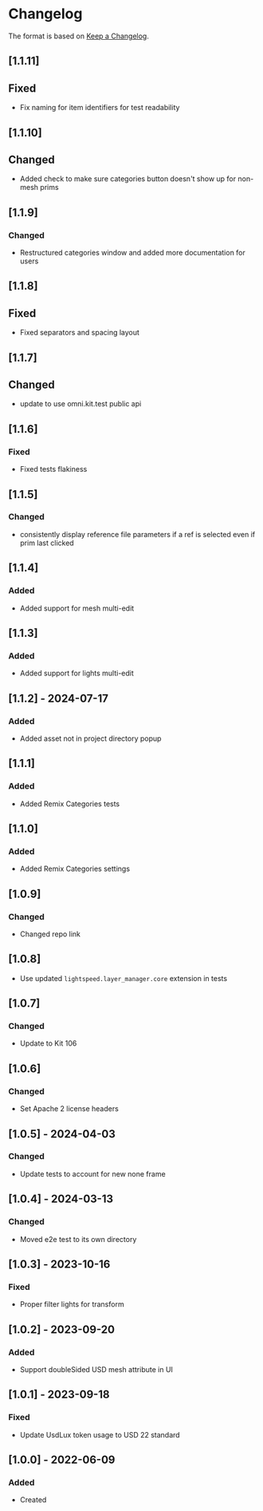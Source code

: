 # Changelog
The format is based on [Keep a Changelog](https://keepachangelog.com/en/1.0.0/).

## [1.1.11]
## Fixed
- Fix naming for item identifiers for test readability

## [1.1.10]
## Changed
- Added check to make sure categories button doesn't show up for non-mesh prims

## [1.1.9]
### Changed
- Restructured categories window and added more documentation for users

## [1.1.8]
## Fixed
- Fixed separators and spacing layout

## [1.1.7]
## Changed
- update to use omni.kit.test public api

## [1.1.6]
### Fixed
- Fixed tests flakiness

## [1.1.5]
### Changed
- consistently display reference file parameters if a ref is selected even if prim last clicked

## [1.1.4]
### Added
- Added support for mesh multi-edit

## [1.1.3]
### Added
- Added support for lights multi-edit

## [1.1.2] - 2024-07-17
### Added
- Added asset not in project directory popup

## [1.1.1]
### Added
- Added Remix Categories tests

## [1.1.0]
### Added
- Added Remix Categories settings

## [1.0.9]
### Changed
- Changed repo link

## [1.0.8]
- Use updated `lightspeed.layer_manager.core` extension in tests

## [1.0.7]
### Changed
- Update to Kit 106

## [1.0.6]
### Changed
- Set Apache 2 license headers

## [1.0.5] - 2024-04-03
### Changed
- Update tests to account for new none frame

## [1.0.4] - 2024-03-13
### Changed
- Moved e2e test to its own directory

## [1.0.3] - 2023-10-16
### Fixed
- Proper filter lights for transform

## [1.0.2] - 2023-09-20
### Added
- Support doubleSided USD mesh attribute in UI

## [1.0.1] - 2023-09-18
### Fixed
- Update UsdLux token usage to USD 22 standard

## [1.0.0] - 2022-06-09
### Added
- Created
